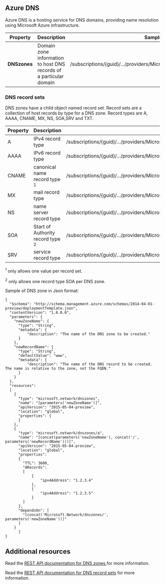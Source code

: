## Azure DNS
Azure DNS is a hosting service for DNS domains, providing name resolution using Microsoft Azure infrastructure.

| Property | Description | Sample Value |
| --- | --- | --- |
| **DNSzones** |Domain zone information to host DNS records of a particular domain |/subscriptions/{guid}/.../providers/Microsoft.Network/dnszones/contoso.com" |

### DNS record sets
DNS zones have a child object named record set. Record sets are a collection of host records by type for a DNS zone. Record types are A, AAAA, CNAME, MX, NS, SOA,SRV and TXT.

| Property | Description | Sample value |
| --- | --- | --- |
| A |IPv4 record type |/subscriptions/{guid}/.../providers/Microsoft.Network/dnszones/contoso.com/A/www |
| AAAA |IPv6 record type |/subscriptions/{guid}/.../providers/Microsoft.Network/dnszones/contoso.com/AAAA/hostrecord |
| CNAME |canonical name record type <sup>1</sup> |/subscriptions/{guid}/.../providers/Microsoft.Network/dnszones/contoso.com/CNAME/www |
| MX |mail record type |/subscriptions/{guid}/.../providers/Microsoft.Network/dnszones/contoso.com/MX/mail |
| NS |name server record type |/subscriptions/{guid}/.../providers/Microsoft.Network/dnszones/contoso.com/NS/ |
| SOA |Start of Authority record type <sup>2</sup> |/subscriptions/{guid}/.../providers/Microsoft.Network/dnszones/contoso.com/SOA |
| SRV |service record type |/subscriptions/{guid}/.../providers/Microsoft.Network/dnszones/contoso.com/SRV |

<sup>1</sup> only allows one value per record set.

<sup>2</sup> only allows one record type SOA per DNS zone. 

Sample of DNS zone in Json format:

    {
      "$schema": "http://schema.management.azure.com/schemas/2014-04-01-preview/deploymentTemplate.json",
      "contentVersion": "1.0.0.0",
      "parameters": {
        "newZoneName": {
          "type": "String",
          "metadata": {
              "description": "The name of the DNS zone to be created."
          }
        },
        "newRecordName": {
          "type": "String",
          "defaultValue": "www",
          "metadata": {
              "description": "The name of the DNS record to be created.  The name is relative to the zone, not the FQDN."
          }
        }
      },
      "resources": 
      [
        {
          "type": "microsoft.network/dnszones",
          "name": "[parameters('newZoneName')]",
          "apiVersion": "2015-05-04-preview",
          "location": "global",
          "properties": {
          }
        },
        {
          "type": "microsoft.network/dnszones/a",
          "name": "[concat(parameters('newZoneName'), concat('/', parameters('newRecordName')))]",
          "apiVersion": "2015-05-04-preview",
          "location": "global",
          "properties": 
          {
            "TTL": 3600,
            "ARecords": 
            [
                {
                    "ipv4Address": "1.2.3.4"
                },
                {
                    "ipv4Address": "1.2.3.5"
                }
            ]
          },
          "dependsOn": [
            "[concat('Microsoft.Network/dnszones/', parameters('newZoneName'))]"
          ]
        }
          ]
    }

## Additional resources
Read the [REST API documentation for DNS zones ](https://msdn.microsoft.com/library/azure/mt130626.aspx) for more information.

Read the [REST API documentation for DNS record sets](https://msdn.microsoft.com/library/azure/mt130627.aspx) for more information.

